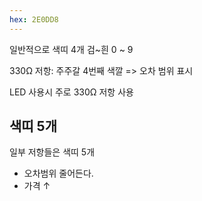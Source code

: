 ```yaml
---
hex: 2E0DD8
---
```

일반적으로 색띠 4개
검~흰
0 ~ 9

330Ω 저항: 주주갈
4번째 색깔 => 오차 범위 표시

LED 사용시 주로 330Ω 저항 사용

## 색띠 5개
일부 저항들은 색띠 5개
* 오차범위 줄어든다. 
* 가격 ↑
 